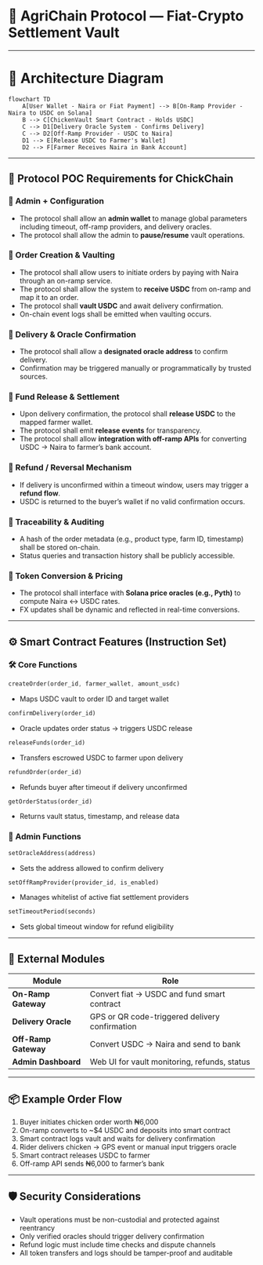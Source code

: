 # 🐔 AgriChain Protocol — Fiat-Crypto Settlement Vault

---

# 🧱 Architecture Diagram

```mermaid
flowchart TD
    A[User Wallet - Naira or Fiat Payment] --> B[On-Ramp Provider - Naira to USDC on Solana]
    B --> C[ChickenVault Smart Contract - Holds USDC]
    C --> D1[Delivery Oracle System - Confirms Delivery]
    C --> D2[Off-Ramp Provider - USDC to Naira]
    D1 --> E[Release USDC to Farmer's Wallet]
    D2 --> F[Farmer Receives Naira in Bank Account]
```

---

## 📜 Protocol POC Requirements for ChickChain

### 🔐 Admin + Configuration

- The protocol shall allow an **admin wallet** to manage global parameters including timeout, off-ramp providers, and delivery oracles.
- The protocol shall allow the admin to **pause/resume** vault operations.

### 🛒 Order Creation & Vaulting

- The protocol shall allow users to initiate orders by paying with Naira through an on-ramp service.
- The protocol shall allow the system to **receive USDC** from on-ramp and map it to an order.
- The protocol shall **vault USDC** and await delivery confirmation.
- On-chain event logs shall be emitted when vaulting occurs.

### 🚚 Delivery & Oracle Confirmation

- The protocol shall allow a **designated oracle address** to confirm delivery.
- Confirmation may be triggered manually or programmatically by trusted sources.

### 💸 Fund Release & Settlement

- Upon delivery confirmation, the protocol shall **release USDC** to the mapped farmer wallet.
- The protocol shall emit **release events** for transparency.
- The protocol shall allow **integration with off-ramp APIs** for converting USDC → Naira to farmer’s bank account.

### 🔄 Refund / Reversal Mechanism

- If delivery is unconfirmed within a timeout window, users may trigger a **refund flow**.
- USDC is returned to the buyer’s wallet if no valid confirmation occurs.

### 📑 Traceability & Auditing

- A hash of the order metadata (e.g., product type, farm ID, timestamp) shall be stored on-chain.
- Status queries and transaction history shall be publicly accessible.

### 💱 Token Conversion & Pricing

- The protocol shall interface with **Solana price oracles (e.g., Pyth)** to compute Naira ↔ USDC rates.
- FX updates shall be dynamic and reflected in real-time conversions.

---

## ⚙️ Smart Contract Features (Instruction Set)

### 🛠️ Core Functions

```rust
createOrder(order_id, farmer_wallet, amount_usdc)
```

- Maps USDC vault to order ID and target wallet

```rust
confirmDelivery(order_id)
```

- Oracle updates order status → triggers USDC release

```rust
releaseFunds(order_id)
```

- Transfers escrowed USDC to farmer upon delivery

```rust
refundOrder(order_id)
```

- Refunds buyer after timeout if delivery unconfirmed

```rust
getOrderStatus(order_id)
```

- Returns vault status, timestamp, and release data

### 🔧 Admin Functions

```rust
setOracleAddress(address)
```

- Sets the address allowed to confirm delivery

```rust
setOffRampProvider(provider_id, is_enabled)
```

- Manages whitelist of active fiat settlement providers

```rust
setTimeoutPeriod(seconds)
```

- Sets global timeout window for refund eligibility

---

## 🔌 External Modules

| Module               | Role                                           |
| -------------------- | ---------------------------------------------- |
| **On-Ramp Gateway**  | Convert fiat → USDC and fund smart contract    |
| **Delivery Oracle**  | GPS or QR code-triggered delivery confirmation |
| **Off-Ramp Gateway** | Convert USDC → Naira and send to bank          |
| **Admin Dashboard**  | Web UI for vault monitoring, refunds, status   |

---

## 📦 Example Order Flow

1. Buyer initiates chicken order worth ₦6,000
2. On-ramp converts to \~\$4 USDC and deposits into smart contract
3. Smart contract logs vault and waits for delivery confirmation
4. Rider delivers chicken → GPS event or manual input triggers oracle
5. Smart contract releases USDC to farmer
6. Off-ramp API sends ₦6,000 to farmer’s bank

---

## 🛡️ Security Considerations

- Vault operations must be non-custodial and protected against reentrancy
- Only verified oracles should trigger delivery confirmation
- Refund logic must include time checks and dispute channels
- All token transfers and logs should be tamper-proof and auditable

